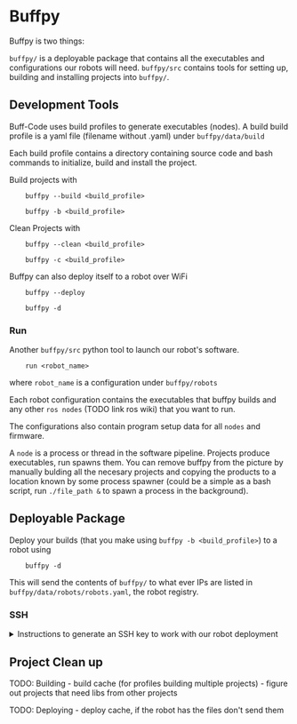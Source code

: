 # Buffpy
Buffpy is two things:

`buffpy/` is a deployable package that contains all the executables and configurations our robots will need.
`buffpy/src` contains tools for setting up, building and installing projects into `buffpy/`.


## Development Tools

Buff-Code uses build profiles to generate executables (nodes). A build build profile is a yaml file (filename without .yaml) under `buffpy/data/build`

Each build profile contains a directory containing source code and bash commands to initialize, build and install the project.

Build projects with 

        buffpy --build <build_profile>

        buffpy -b <build_profile>

Clean Projects with

        buffpy --clean <build_profile>

        buffpy -c <build_profile>

Buffpy can also deploy itself to a robot over WiFi

        buffpy --deploy

        buffpy -d


### Run

Another `buffpy/src` python tool to launch our robot's software.

        run <robot_name>

where `robot_name` is a configuration under `buffpy/robots`

Each robot configuration contains the executables that buffpy builds and any other `ros nodes` (TODO link ros wiki) that you want to run.

The configurations also contain program setup data for all `nodes` and firmware.

A `node` is a process or thread in the software pipeline. Projects produce executables, run spawns them. You can remove buffpy from the picture by manually bulding all the necesary projects and copying the products to a location known by some process spawner (could be a simple as a bash script, run `./file_path &` to spawn a process in the background).


## Deployable Package

Deploy your builds (that you make using `buffpy -b <build_profile>`) to a robot using

        buffpy -d

This will send the contents of `buffpy/` to what ever IPs are listed in  `buffpy/data/robots/robots.yaml`, the robot registry.


### SSH

<details>
<summary>Instructions to generate an SSH key to work with our robot deployment </summary>

#### Generate SSH Key
        ssh-keygen -t ed25519 -C "your_email@example.com"
##### If you set a custom name for your key, configure `~/.ssh/config` to recognize it. More info: https://www.howtogeek.com/devops/how-to-manage-an-ssh-config-file-in-windows-linux/
For a custom named key to work with our scripts, add the below within `~/.ssh/config`. (edgek.local is the current robot ip when connected to its hotspot.)

        Host edgek.local
                HostName edgek.local
                <recommend adding "PreferredAuthentications publickey" here after completing ssh-copy-id>
                IdentityFile ~/.ssh/<your_private_key_file>

Start your ssh-agent:

        eval "$(ssh-agent -s)"

Add your private ssh key to your ssh-agent:

        ssh-add ~/.ssh/<your_private_key_file>
#### Install SSH Key to Robot
You can install your ssh key to the robot so it doesn't require a password when deploying and sshing.

        buffpy --installKeys

or manually with:

        ssh-copy-id -i ~/.ssh/<your_public_key_file> cu-robotics@edgek.local

#### Connect to Robot
While on its hotspot, you can use any ssh-related commands.

        ssh cu-robotics@edgek.local

</details>

## Project Clean up 

TODO: Building
        - build cache (for profiles building multiple projects) 
        - figure out projects that need libs from other projects 

TODO: Deploying
        - deploy cache, if the robot has the files don't send them
